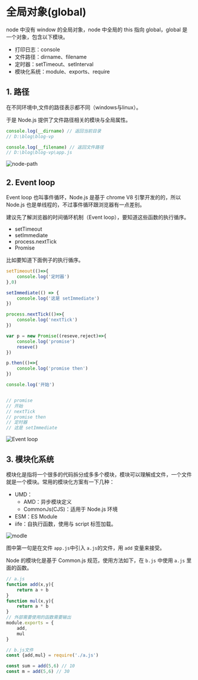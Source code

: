 # 全局对象(global)

node 中没有 window 的全局对象，node 中全局的 this 指向 global，global 是一个对象，包含以下模块。

- 打印日志：console
- 文件路径：dirname、filename
- 定时器：setTimeout、setInterval
- 模块化系统：module、exports、require

## 1. 路径

在不同环境中,文件的路径表示都不同（windows与linux）。

于是 Node.js 提供了文件路径相关的模块与全局属性。

```js
console.log(__dirname) // 返回当前目录
// D:\blog\blog-vp

console.log(__filename) // 返回文件路径
// D:\blog\blog-vp\app.js
```

![node-path](node-path.gif)

## 2. Event loop

Event loop 也叫事件循环，Node.js 是基于 chrome V8 引擎开发的的，所以 Node.js 也是单线程的，不过事件循环跟浏览器有一点差别。

建议先了解浏览器的时间循环机制（Event loop），要知道这些函数的执行循序。

- setTimeout
- setImmediate
- process.nextTick
- Promise

比如要知道下面例子的执行循序。

```js
setTimeout(()=>{
    console.log('定时器')
},0)

setImmediate(() => {
    console.log('这是 setImmediate')
})

process.nextTick(()=>{
    console.log('nextTick')
})

var p = new Promise((reseve,reject)=>{
    console.log('promise')
    reseve()
})

p.then(()=>{
    console.log('promise then')
})

console.log('开始')


// promise
// 开始
// nextTick
// promise then     
// 定时器
// 这是 setImmediate
```

![Event loop](node-loop.gif)

## 3. 模块化系统

模块化是指将一个很多的代码拆分成多多个模块，模块可以理解成文件，一个文件就是一个模块。常用的模块化方案有一下几种：

- UMD：
    - AMD：异步模块定义
    - CommonJs(CJS)：适用于 Node.js 环境
- ESM：ES Module
- iife：自执行函数，使用与 script 标签加载。

![modle](require.png)

图中第一句是在文件 `app.js`中引入 `a.js`的文件，用 `add` 变量来接受。

Node 的模块化是基于 Common.js 规范，使用方法如下，在 `b.js` 中使用 `a.js` 里面的函数。

```js
// a.js
function add(x,y){
    return a + b
}
function mul(x,y){
    return a * b
}
// 外部需要使用的函数需要输出
module.exports = {
    add,
    mul
}
```

```js
// b.js文件
const {add,mul} = require('./a.js')

const sum = add(5,6) // 10
const m = add(5,6) // 30
```

<comment-comment/> 
